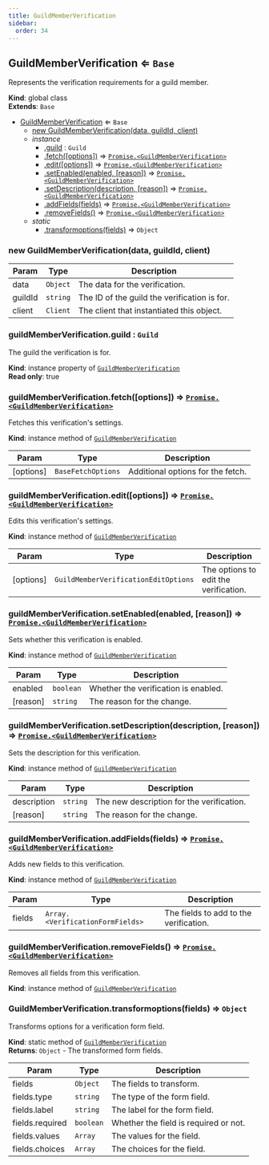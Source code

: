 ```yaml
---
title: GuildMemberVerification
sidebar:
  order: 34
---
```




## GuildMemberVerification ⇐ <code>Base</code>
Represents the verification requirements for a guild member.

**Kind**: global class  
**Extends**: <code>Base</code>  

* [GuildMemberVerification](#GuildMemberVerification) ⇐ <code>Base</code>
    * [new GuildMemberVerification(data, guildId, client)](#new_GuildMemberVerification_new)
    * _instance_
        * [.guild](#GuildMemberVerification+guild) : <code>Guild</code>
        * [.fetch([options])](#GuildMemberVerification+fetch) ⇒ [<code>Promise.&lt;GuildMemberVerification&gt;</code>](#GuildMemberVerification)
        * [.edit([options])](#GuildMemberVerification+edit) ⇒ [<code>Promise.&lt;GuildMemberVerification&gt;</code>](#GuildMemberVerification)
        * [.setEnabled(enabled, [reason])](#GuildMemberVerification+setEnabled) ⇒ [<code>Promise.&lt;GuildMemberVerification&gt;</code>](#GuildMemberVerification)
        * [.setDescription(description, [reason])](#GuildMemberVerification+setDescription) ⇒ [<code>Promise.&lt;GuildMemberVerification&gt;</code>](#GuildMemberVerification)
        * [.addFields(fields)](#GuildMemberVerification+addFields) ⇒ [<code>Promise.&lt;GuildMemberVerification&gt;</code>](#GuildMemberVerification)
        * [.removeFields()](#GuildMemberVerification+removeFields) ⇒ [<code>Promise.&lt;GuildMemberVerification&gt;</code>](#GuildMemberVerification)
    * _static_
        * [.transformoptions(fields)](#GuildMemberVerification.transformoptions) ⇒ <code>Object</code>

<a name="new_GuildMemberVerification_new"></a>

### new GuildMemberVerification(data, guildId, client)

| Param | Type | Description |
| --- | --- | --- |
| data | <code>Object</code> | The data for the verification. |
| guildId | <code>string</code> | The ID of the guild the verification is for. |
| client | <code>Client</code> | The client that instantiated this object. |

<a name="GuildMemberVerification+guild"></a>

### guildMemberVerification.guild : <code>Guild</code>
The guild the verification is for.

**Kind**: instance property of [<code>GuildMemberVerification</code>](#GuildMemberVerification)  
**Read only**: true  
<a name="GuildMemberVerification+fetch"></a>

### guildMemberVerification.fetch([options]) ⇒ [<code>Promise.&lt;GuildMemberVerification&gt;</code>](#GuildMemberVerification)
Fetches this verification's settings.

**Kind**: instance method of [<code>GuildMemberVerification</code>](#GuildMemberVerification)  

| Param | Type | Description |
| --- | --- | --- |
| [options] | <code>BaseFetchOptions</code> | Additional options for the fetch. |

<a name="GuildMemberVerification+edit"></a>

### guildMemberVerification.edit([options]) ⇒ [<code>Promise.&lt;GuildMemberVerification&gt;</code>](#GuildMemberVerification)
Edits this verification's settings.

**Kind**: instance method of [<code>GuildMemberVerification</code>](#GuildMemberVerification)  

| Param | Type | Description |
| --- | --- | --- |
| [options] | <code>GuildMemberVerificationEditOptions</code> | The options to edit the verification. |

<a name="GuildMemberVerification+setEnabled"></a>

### guildMemberVerification.setEnabled(enabled, [reason]) ⇒ [<code>Promise.&lt;GuildMemberVerification&gt;</code>](#GuildMemberVerification)
Sets whether this verification is enabled.

**Kind**: instance method of [<code>GuildMemberVerification</code>](#GuildMemberVerification)  

| Param | Type | Description |
| --- | --- | --- |
| enabled | <code>boolean</code> | Whether the verification is enabled. |
| [reason] | <code>string</code> | The reason for the change. |

<a name="GuildMemberVerification+setDescription"></a>

### guildMemberVerification.setDescription(description, [reason]) ⇒ [<code>Promise.&lt;GuildMemberVerification&gt;</code>](#GuildMemberVerification)
Sets the description for this verification.

**Kind**: instance method of [<code>GuildMemberVerification</code>](#GuildMemberVerification)  

| Param | Type | Description |
| --- | --- | --- |
| description | <code>string</code> | The new description for the verification. |
| [reason] | <code>string</code> | The reason for the change. |

<a name="GuildMemberVerification+addFields"></a>

### guildMemberVerification.addFields(fields) ⇒ [<code>Promise.&lt;GuildMemberVerification&gt;</code>](#GuildMemberVerification)
Adds new fields to this verification.

**Kind**: instance method of [<code>GuildMemberVerification</code>](#GuildMemberVerification)  

| Param | Type | Description |
| --- | --- | --- |
| fields | <code>Array.&lt;VerificationFormFields&gt;</code> | The fields to add to the verification. |

<a name="GuildMemberVerification+removeFields"></a>

### guildMemberVerification.removeFields() ⇒ [<code>Promise.&lt;GuildMemberVerification&gt;</code>](#GuildMemberVerification)
Removes all fields from this verification.

**Kind**: instance method of [<code>GuildMemberVerification</code>](#GuildMemberVerification)  
<a name="GuildMemberVerification.transformoptions"></a>

### GuildMemberVerification.transformoptions(fields) ⇒ <code>Object</code>
Transforms options for a verification form field.

**Kind**: static method of [<code>GuildMemberVerification</code>](#GuildMemberVerification)  
**Returns**: <code>Object</code> - The transformed form fields.  

| Param | Type | Description |
| --- | --- | --- |
| fields | <code>Object</code> | The fields to transform. |
| fields.type | <code>string</code> | The type of the form field. |
| fields.label | <code>string</code> | The label for the form field. |
| fields.required | <code>boolean</code> | Whether the field is required or not. |
| fields.values | <code>Array</code> | The values for the field. |
| fields.choices | <code>Array</code> | The choices for the field. |


